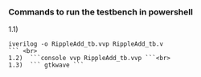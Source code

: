 ### Commands to run the testbench in powershell
  1.1)  
  ```console
  iverilog -o RippleAdd_tb.vvp RippleAdd_tb.v
  ``` <br>
  1.2)  ```console vvp RippleAdd_tb.vvp ```<br>
  1.3)  ``` gtkwave ```
